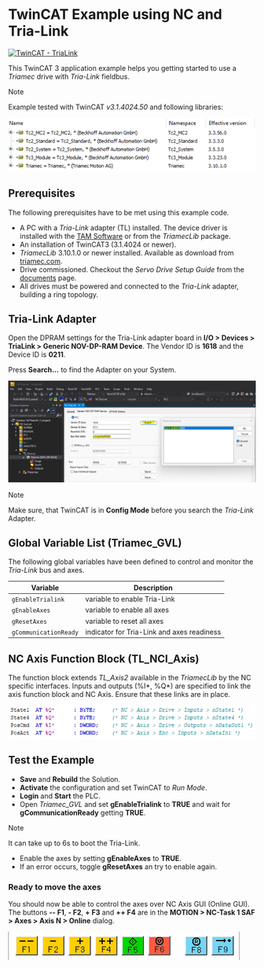 # TwinCAT Example using NC and Tria-Link

[![TwinCAT - TriaLink](https://img.shields.io/static/v1?label=TwinCAT&message=Tria-Link&color=b51839)](https://www.triamec.com/de/beckhoff-tam-integration-tria-link.html)

This TwinCAT 3 application example helps you getting started to use a *Triamec* drive with *Tria-Link* fieldbus.

> [!NOTE]
> Example tested with TwinCAT *v3.1.4024.50* and following libraries:

![Library](./doc/Library.png)

## Prerequisites

The following prerequisites have to be met using this example code.

- A PC with a *Tria-Link* adapter (TL) installed. The device driver is installed with the [TAM Software](https://www.triamec.com/en/tam-software-support.html) or from the *TriamecLib* package.
- An installation of TwinCAT3 (3.1.4024 or newer).
- *TriamecLib* 3.10.1.0 or newer installed. Available as download from [triamec.com](https://www.triamec.com/de/beckhoff-tam-integration-tria-link.html).
- Drive commissioned. Checkout the *Servo Drive Setup Guide* from the [documents](https://www.triamec.com/en/documents.html) page.
- All drives must be powered and connected to the *Tria-Link* adapter, building a ring topology.

## Tria-Link Adapter

Open the DPRAM settings for the Tria-Link adapter board in **I/O > Devices > TriaLink > Generic NOV-DP-RAM Device**.
The Vendor ID is **1618** and the Device ID is **0211**.

Press **Search...** to find the Adapter on your System.

![Tria-Link Adapter](./doc/TriaLink.png)

> [!NOTE]
> Make sure, that TwinCAT is in **Config Mode** before you search the *Tria-Link* Adapter.

## Global Variable List (Triamec_GVL)

The following global variables have been defined to control and monitor the *Tria-Link* bus and axes.

| Variable              | Description                                |
| --------------------- | ------------------------------------------ |
| `gEnableTrialink`     | variable to enable Tria-Link               |
| `gEnableAxes`         | variable to enable all axes                |
| `gResetAxes`          | variable to reset all axes                 |
| `gCommunicationReady` | indicator for Tria-Link and axes readiness |

## NC Axis Function Block (TL_NCI_Axis)

The function block extends *TL_Axis2* available in the *TriamecLib* by the NC specific interfaces.
Inputs and outputs (%I*, %Q*) are specified to link the axis function block and NC Axis.
Ensure that these links are in place.

![Mapping](./doc/Mapping.png)

## Test the Example

- **Save** and **Rebuild** the Solution.
- **Activate** the configuration and set TwinCAT to *Run Mode*.
- **Login** and **Start** the PLC.
- Open *Triamec_GVL* and set **gEnableTrialink** to **TRUE** and wait for **gCommunicationReady** getting **TRUE**.

> [!NOTE]
> It can take up to 6s to boot the Tria-Link.

- Enable the axes by setting **gEnableAxes** to **TRUE**.
- If an error occurs, toggle **gResetAxes** an try to enable again.

### Ready to move the axes

You should now be able to control the axes over NC Axis GUI (Online GUI).
The buttons **-- F1**, **- F2**, **+ F3** and **++ F4** are in the **MOTION > NC-Task 1 SAF > Axes > Axis N > Online** dialog.

![Online Dialog](./doc/OnlineDialog.png)
